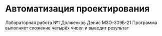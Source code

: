 # Автоматизация проектирования
Лабораторная работа №1
Долженков Денис М3О-309Б-21
Программа выполняет сложение четырёх чисел и выводит результат
